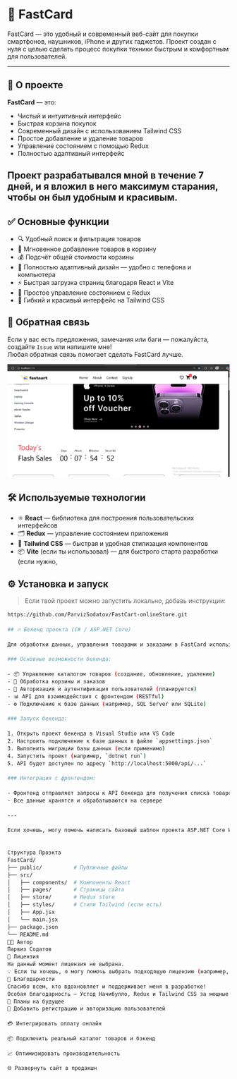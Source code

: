 # 📱 FastCard

FastCard — это удобный и современный веб-сайт для покупки смартфонов, наушников, iPhone и других гаджетов. Проект создан с нуля с целью сделать процесс покупки техники быстрым и комфортным для пользователей.

---

## 🚀 О проекте

**FastCard** — это:
- Чистый и интуитивный интерфейс
- Быстрая корзина покупок
- Современный дизайн с использованием Tailwind CSS
- Простое добавление и удаление товаров
- Управление состоянием с помощью Redux
- Полностью адаптивный интерфейс

Проект разрабатывался мной в течение **7 дней**, и я вложил в него максимум старания, чтобы он был удобным и красивым.	
---
## ✅ Основные функции

- 🔍 Удобный поиск и фильтрация товаров
- 🛒 Мгновенное добавление товаров в корзину
- 💰 Подсчёт общей стоимости корзины
- 📱 Полностью адаптивный дизайн — удобно с телефона и компьютера
- ⚡ Быстрая загрузка страниц благодаря React и Vite
- 🔄 Простое управление состоянием с Redux
- 🎨 Гибкий и красивый интерфейс на Tailwind CSS

## 📢 Обратная связь

Если у вас есть предложения, замечания или баги — пожалуйста, создайте `Issue` или напишите мне!  
Любая обратная связь помогает сделать FastCard лучше.


![alt text](image.png)
## 🛠️ Используемые технологии
- ⚛️ **React** — библиотека для построения пользовательских интерфейсов
- 🗂️ **Redux** — управление состоянием приложения
- 🎨 **Tailwind CSS** — быстрая и удобная стилизация компонентов
- 📦 **Vite** (если ты использовал) — для быстрого старта разработки (если нужно, 
## ⚙️ Установка и запуск
> Если твой проект можно запустить локально, добавь инструкции:
```bash
https://github.com/ParvizSodatov/FastCart-onlineStore.git

## 🔥 Бекенд проекта (C# / ASP.NET Core)

Для обработки данных, управления товарами и заказами в FastCard используется бекенд, написанный на C# с использованием **ASP.NET Core**.  

### Основные возможности бекенда:

- 📦 Управление каталогом товаров (создание, обновление, удаление)  
- 🛒 Обработка корзины и заказов  
- 🔐 Авторизация и аутентификация пользователей (планируется)  
- 📊 API для взаимодействия с фронтендом (RESTful)  
- ⚙️ Подключение к базе данных (например, SQL Server или SQLite)  

### Запуск бекенда:

1. Открыть проект бекенда в Visual Studio или VS Code  
2. Настроить подключение к базе данных в файле `appsettings.json`  
3. Выполнить миграции базы данных (если применимо)  
4. Запустить проект (например, `dotnet run`)  
5. API будет доступен по адресу `http://localhost:5000/api/...`

### Интеграция с фронтендом:

- Фронтенд отправляет запросы к API бекенда для получения списка товаров, добавления товаров в корзину и оформления заказа  
- Все данные хранятся и обрабатываются на сервере  

---

Если хочешь, могу помочь написать базовый шаблон проекта ASP.NET Core Web API для твоего бекенда или даже описать, как связать фронтенд с этим API.  


Структура Проэкта 
FastCard/
├── public/          # Публичные файлы
├── src/
│   ├── components/  # Компоненты React
│   ├── pages/       # Страницы сайта
│   ├── store/       # Redux store
│   ├── styles/      # Стили Tailwind (если есть)
│   ├── App.jsx
│   └── main.jsx
├── package.json
└── README.md
👨‍💻 Автор
Парвиз Содатов
📜 Лицензия
На данный момент лицензия не выбрана.
💡 Если ты хочешь, я могу помочь выбрать подходящую лицензию (например, MIT или GNU).
🙏 Благодарности
Спасибо всем, кто вдохновляет и поддерживает меня в разработке!
Особая благодарность — Устод Начибулло, Redux и Tailwind CSS за мощные инструменты для фронтенда.
📅 Планы на будущее
🔄 Добавить регистрацию и авторизацию пользователей

💳 Интегрировать оплату онлайн

📦 Подключить реальный каталог товаров и бэкенд

📈 Оптимизировать производительность

🌐 Развернуть сайт в продакшн





